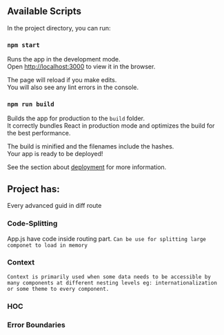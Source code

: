 ## Available Scripts

In the project directory, you can run:

### `npm start`

Runs the app in the development mode.<br>
Open [http://localhost:3000](http://localhost:3000) to view it in the browser.

The page will reload if you make edits.<br>
You will also see any lint errors in the console.

### `npm run build`

Builds the app for production to the `build` folder.<br>
It correctly bundles React in production mode and optimizes the build for the best performance.

The build is minified and the filenames include the hashes.<br>
Your app is ready to be deployed!

See the section about [deployment](https://facebook.github.io/create-react-app/docs/deployment) for more information.

## Project has:
Every advanced guid in diff route

### Code-Splitting
App.js have code inside routing part.
`` Can be use for splitting large componet to load in memory ``

### Context
`` Context is primarily used when some data needs to be accessible by many components at different nesting levels eg: internationalization or some theme to every component. ``

### HOC
### Error Boundaries

